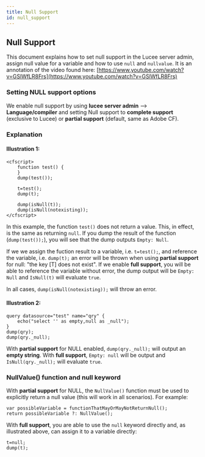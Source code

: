 ```yaml
---
title: Null Support
id: null_support
---
```


## Null Support

This document explains how to set null support in the Lucee server admin, assign null value for a variable and how to use `null` and `nullvalue`. It is an annotation of the video found here: [https://www.youtube.com/watch?v=GSlWfLR8Frs](https://www.youtube.com/watch?v=GSlWfLR8Frs)

### Setting NULL support options

We enable null support by using **lucee server admin** --> **Language/compiler** and setting Null support to **complete support** (exclusive to Lucee) or **partial support** (default, same as Adobe CF).

### Explanation

#### Illustration 1:

```lucee
<cfscript>
	function test() {
	}
	dump(test());

	t=test();
	dump(t);

	dump(isNull(t));
	dump(isNull(notexisting));
</cfscript>
```

In this example, the function `test()` does not return a value. This, in effect, is the same as returning `null`. If you dump the result of the function (`dump(test());`), you will see that the dump outputs `Empty: Null`.

If we we assign the fuction result to a variable, i.e. `t=test();`, and reference the variable, i.e. `dump(t);` an error will be thrown when using **partial support** for null: "the key [T] does not exist". If we enable **full support**, you will be able to reference the variable without error, the dump output will be `Empty: Null` and `IsNull(t)` will evaluate `true`.

In all cases, `dump(isNull(notexisting));` will throw an error.


#### Illustration 2:

```luceescript
query datasource="test" name="qry" {
	echo("select '' as empty,null as _null");
}
dump(qry);
dump(qry._null);
```

With **partial support** for NULL enabled, `dump(qry._null);` will output an **empty string**. With **full support**, `Empty: null` will be output and `IsNull(qry._null);` will evaluate `true`.


### NullValue() function and null keyword

With **partial support** for NULL, the `NullValue()` function must be used to explicitly return a null value (this will work in all scenarios). For example:

```luceescript
var possibleVariable = functionThatMayOrMayNotReturnNull();
return possibleVariable ?: NullValue();
```

With **full support**, you are able to use the `null` keyword directly and, as illustrated above, can assign it to a variable directly:

```luceescript
t=null;
dump(t);
```
